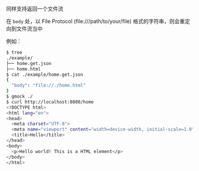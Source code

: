 同样支持返回一个文件流

在 `body` 处，以 File Protocol (file:///path/to/your/file) 格式的字符串，则会重定向到文件流当中

例如：

```bash
$ tree
./example/
├── home.get.json
├── home.html
$ cat ./example/home.get.json
{
  "body": "file://./home.html"
}
$ gmock ./
$ curl http://localhost:8080/home
<!DOCTYPE html>
<html lang="en">
<head>
  <meta charset="UTF-8">
  <meta name="viewport" content="width=device-width, initial-scale=1.0">
  <title>Hello</title>
</head>
<body>
  <p>Hello world! This is a HTML element</p>
</body>
</html>
```
